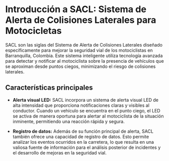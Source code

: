 # Introducción a SACL: Sistema de Alerta de Colisiones Laterales para Motocicletas

SACL son las siglas del Sistema de Alerta de Colisiones Laterales diseñado específicamente para mejorar la seguridad vial de los motociclistas en Barranquilla, Colombia. Este sistema inteligente utiliza tecnología avanzada para detectar y notificar al motociclista sobre la presencia de vehículos que se aproximan desde puntos ciegos, minimizando el riesgo de colisiones laterales.

## Características principales

- **Alerta visual LED:** SACL incorpora un sistema de alerta visual LED de alta intensidad que proporciona notificaciones claras y visibles al conductor. Cuando un vehículo se encuentra en el punto ciego, el LED se activa de manera oportuna para alertar al motociclista de la situación inminente, permitiendo una reacción rápida y segura.

- **Registro de datos:** Además de su función principal de alerta, SACL también ofrece una capacidad de registro de datos. Esto permite analizar los eventos ocurridos en la carretera, lo que resulta en una valiosa fuente de información para el análisis posterior de incidentes y el desarrollo de mejoras en la seguridad vial.


